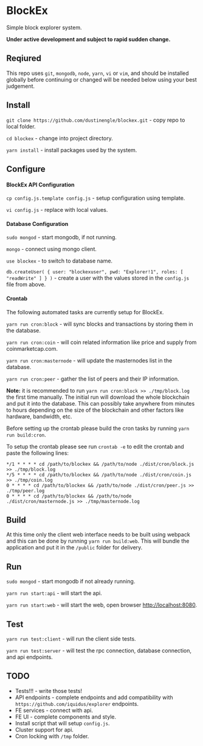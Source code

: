 # BlockEx
Simple block explorer system.

__Under active development and subject to rapid sudden change.__

## Reqiured
This repo uses `git`, `mongodb`, `node`, `yarn`, `vi` or `vim`, and should be installed globally before continuing or changed will be needed below using your best judgement.

## Install
`git clone https://github.com/dustinengle/blockex.git` - copy repo to local folder.

`cd blockex` - change into project directory.

`yarn install` - install packages used by the system.

## Configure
#### BlockEx API Configuration
`cp config.js.template config.js` - setup configuration using template.

`vi config.js` - replace with local values.

#### Database Configuration
`sudo mongod` - start mongodb, if not running.

`mongo` - connect using mongo client.

`use blockex` - to switch to database name.

`db.createUser( { user: "blockexuser", pwd: "Explorer!1", roles: [ "readWrite" ] } )` - create a user with the values stored in the `config.js` file from above.

#### Crontab
The following automated tasks are currently setup for BlockEx.  

`yarn run cron:block` - will sync blocks and transactions by storing them in the database.

`yarn run cron:coin` - will coin related information like price and supply from coinmarketcap.com.

`yarn run cron:masternode` - will update the masternodes list in the database.

`yarn run cron:peer` - gather the list of peers and their IP information.

__Note:__ it is recommended to run `yarn run cron:block >> ./tmp/block.log` the first time manually.  The initial run will download the whole blockchain and put it into the database.  This can possibly take anywhere from minutes to hours depending on the size of the blockchain and other factors like hardware, bandwidth, etc.

Before setting up the crontab please build the cron tasks by running `yarn run build:cron`.

To setup the crontab please see run `crontab -e` to edit the crontab and paste the following lines:
```
*/1 * * * * cd /path/to/blockex && /path/to/node ./dist/cron/block.js >> ./tmp/block.log
*/5 * * * * cd /path/to/blockex && /path/to/node ./dist/cron/coin.js >> ./tmp/coin.log
0 * * * * cd /path/to/blockex && /path/to/node ./dist/cron/peer.js >> ./tmp/peer.log
0 * * * * cd /path/to/blockex && /path/to/node ./dist/cron/masternode.js >> ./tmp/masternode.log
```

## Build
At this time only the client web interface needs to be built using webpack and this can be done by running `yarn run build:web`.  This will bundle the application and put it in the `/public` folder for delivery.

## Run
`sudo mongod` - start mongodb if not already running.

`yarn run start:api` - will start the api.

`yarn run start:web` - will start the web, open browser [http://localhost:8080](http://localhost:8080).

## Test
`yarn run test:client` - will run the client side tests.

`yarn run test:server` - will test the rpc connection, database connection, and api endpoints.

## TODO
- Tests!!! - write those tests!
- API endpoints - complete endpoints and add compatibility with `https://github.com/iquidus/explorer` endpoints.
- FE services - connect with api.
- FE UI - complete components and style.
- Install script that will setup `config.js`.
- Cluster support for api.
- Cron locking with `/tmp` folder.
